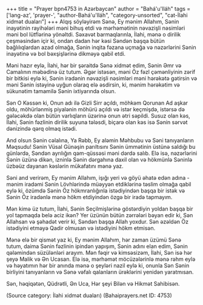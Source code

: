 +++
title = "Prayer bpn4753 in Azərbaycan"
author = "Bahá'u'lláh"
tags = ['lang-az', 'prayer-', "author-Bahá'u'lláh", "category-unsorted", "cat-İlahi xidmət duaları"]
+++
Alqış söyləyirəm Sənə, Ey mənim Allahım, Sənin inayətinin rayihələri məni bihuş etdi və mərhəmətinin nəvazişli nəsimləri məni bol lütflərinə yönəltdi. Səxavət barmaqlarınla, İlahi, mənə o dirilik çeşməsindən içir ki, ondan dadan hər kəsi Səndən başqa bütün bağlılıqlardan azad olmağa, Sənin inqita fəzana uçmağa və nəzərlərini Sənin inаyətinə və bol bəxşişlərinə dikməyə qabil etdi.

Məni hazır eylə, İlahi, hər bir şəraitdə Sənə xidmət edim, Sənin Əmr və Camalının məbədinə üz tutum. Əgər istəsən, məni Öz fəzl çəmənliyinin zərif bir bitkisi eylə ki, Sənin iradənin nəvazişli nəsimləri məni hərəkətə gətirsin və məni Sənin istəyinə uyğun olaraq elə əsdirsin, ki, mənim hərəkətim və sükunətim tamamilə Sənin ixtiyarında olsun.

Sən O Kəssən ki, Onun adı ilə Gizli Sirr açıldı, möhkəm Qorunan Ad aşkar oldu, möhürlənmiş piyalənin möhürü açıldı və istər keçmişdə, istərsə də gələcəkdə olan bütün varlıqların üzərinə onun ətri səpildi. Susuz olan kəs, İlahi, Sənin fəzlinin dirilik suyuna tələsdi, biçarə olan kəs isə Sənin sərvət dənizində qərq olmaq istədi.

And olsun Sənin cəlalına, Ya Rəbb, Ey aləmin Məhbubu və Səni tanıyanların Məqsudu! Sənin Vüsal Günəşin parıltısını Sənin ümmətinin üstünə saldığı bu günlərdə, Səndən ayrılığın qəm-qüssəsi məni dərdə salıb. Elə isə, nəzərlərini Sənin üzünə dikən, izninlə Sənin dərgahına daxil olan və hökmünlə Səninlə üzbəüz dayanan kəslərin mükafatını mənə yaz.

Səni and verirəm, Ey mənim Allahım, işığı yeri və göyü əhatə edən adına - mənim iradəmi Sənin Lövhlərində müəyyən etdiklərinə təslim olmağa qabil eylə ki, özümdə Sənin Öz hökmranlığınla istədiyindən başqa bir istək və Sənin Öz iradənlə mənə hökm etdiyindən özgə bir iradə tapmayım.

Mən kimə üz tutum, İlahi, Sənin Seçilmişlərinə göstərdiyin yoldan başqa bir yol tapmaqda belə aciz ikən? Yer üzünün bütün zərrələri bəyan edir ki, Sən Allahsan və şəhadət verir ki, Səndən başqa Allah yoxdur. Sən əzəldən Öz istədiyini etməyə Qadir olmusan və istədiyini hökm etmisən.

Mənə elə bir qismət yaz ki, Ey mənim Allahım, hər zaman üzümü Sənə tutum, daima Sənin fəzlinin ipindən yapışım, Sənin adını elan edim, Sənin qələmindən süzülənləri arayım. Mən fəqir və kimsəsizəm, İlahi, Sən isə hər şeyə Malik və Ən Ucasan. Elə isə, mərhəmət möcüzələrinlə mənə rəhm eylə və həyatımın hər bir anında mənə o şeyləri nazil eylə ki, onunla Sən Sənin birliyini tanıyanların və Sənə vəfalı qalanların ürəklərini yenidən yaratmısan.

Sən, həqiqətən, Qüdrətli, Ən Uca, Hər şeyi Bilən və Hikmət Sahibisən.

(Source category: İlahi xidmət duaları)
(Bahaiprayers.net ID: 4753)
